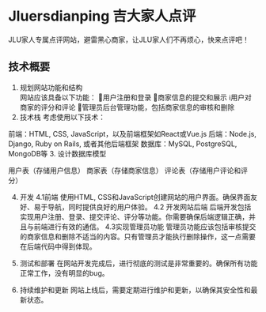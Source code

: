 # Jluersdianping 吉大家人点评
JLU家人专属点评网站，避雷黑心商家，让JLU家人们不再烦心，快来点评吧！
## 技术概要
1. 规划网站功能和结构\
   网站应该具备以下功能：
   👱用户注册和登录
   📰商家信息的提交和展示
   ℹ️用户对商家的评分和评论
   🧔管理员后台管理功能，包括商家信息的审核和删除
2. 技术栈
考虑使用以下技术：

前端：HTML, CSS, JavaScript，以及前端框架如React或Vue.js
后端：Node.js, Django, Ruby on Rails, 或者其他后端框架
数据库：MySQL, PostgreSQL, MongoDB等
3. 设计数据库模型

用户表（存储用户信息）
商家表（存储商家信息）
评论表（存储用户评论和评分）

4. 开发
   4.1前端
   使用HTML, CSS和JavaScript创建网站的用户界面。确保界面友好、易于导航，同时提供良好的用户体验。
   4.2 开发网站后端
   后端开发包括实现用户注册、登录、提交评论、评分等功能。你需要确保后端逻辑正确，并且与前端进行有效的通信。
   4.3实现管理员功能
   管理员功能应该包括审核提交的商家信息和删除不适当的内容。只有管理员才能执行删除操作，这一点需要在后端代码中得到体现。

5. 测试和部署
在网站开发完成后，进行彻底的测试是非常重要的。确保所有功能正常工作，没有明显的bug。
6. 持续维护和更新
网站上线后，需要定期进行维护和更新，以确保其安全性和最新状态。
